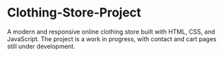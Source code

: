 # Clothing-Store-Project
A modern and responsive online clothing store built with HTML, CSS, and JavaScript. The project is a work in progress, with contact and cart pages still under development.
